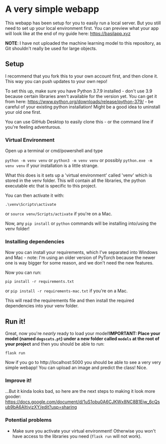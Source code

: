 # A very simple webapp
This webapp has been setup for you to easily run a local server. But you still need to set up your local environment first. You can preview what your app will look like at the end of my guide here: https://basilapp.xyz

**NOTE**: I have not uploaded the machine learning model to this repository, as Git shouldn't really be used for large objects.

## Setup
I recommend that you fork this to your own account first, and then clone it. This way you can push updates to your own repo!

To set this up, make sure you have Python 3.7.9 installed - don't use 3.9 because certain libraries aren't available for the version yet. You can get it from here:
https://www.python.org/downloads/release/python-379/ - be careful of your existing python installation! Might be a good idea to uninstall your old one first.


You can use GitHub Desktop to easily clone this - or the command line if you're feeling adventurous.

### Virtual Environment

Open up a terminal or cmd/powershell and type

`python -m venv venv` or `python3 -m venv venv` or possibly `python.exe -m venv venv` if your installation is a little strange.

What this does is it sets up a 'virtual environment' called 'venv' which is stored in the venv folder. This will contain all the libraries, the python executable etc that is specific to this project.

You can then activate it with:

`.\venv\Scripts\activate`

or `source venv/Scripts/activate` if you're on a Mac.

Now, any `pip install` or `python` commands will be installing into/using the venv folder!

### Installing dependencies

Now you can install your requirements, which I've separated into Windows and Mac - note: I'm using an older version of PyTorch because the newer one is way bigger for some reason, and we don't need the new features.

Now you can run:

`pip install -r requirements.txt`

or `pip install -r requirements-mac.txt` if you're on a Mac.

This will read the requirements file and then install the required dependencies into your venv folder.

## Run it!

Great, now you're *nearly* ready to load your model!**IMPORTANT: Place your model (named `dogscats.pt`) under a new folder called `models` at the root of your project** and then you should be able to run:

`flask run`

Now if you go to http://localhost:5000 you should be able to see a very very simple webapp! You can upload an image and predict the class! Nice.


### Improve it!

...But it kinda looks bad, so here are the next steps to making it look more gooder:
https://docs.google.com/document/d/1uS1obu0A6CJKWx8NC8B1Ejw_6cQsub9bA6AItjyjzXY/edit?usp=sharing

### Potential problems
- Make sure you activate your virtual environment! Otherwise you won't have access to the libraries you need (`flask run` will not work).

